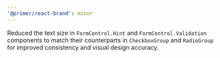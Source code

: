 ```yaml
---
'@primer/react-brand': minor
---
```


Reduced the text size in `FormControl.Hint` and `FormControl.Validation` components to match their counterparts in `CheckboxGroup` and `RadioGroup` for improved consistency and visual design accuracy.
